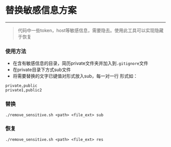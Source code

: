 
# 替换敏感信息方案

----

> 代码中一些token，host等敏感信息，需要隐去。使用此工具可以实现隐藏于恢复

### 使用方法
- 在含有敏感信息的目录，简历private文件夹并加入到`.gitignore`文件
- 在private目录下方式sub文件
- 将需要替换的文字已键值对形式放入sub，每一对一行
形式如：
```
private,public
private1,public2
```

### 替换
`./remove_sensitive.sh <path> <file_ext> sub`

### 恢复
`./remove_sensitive.sh <path> <file_ext> res`